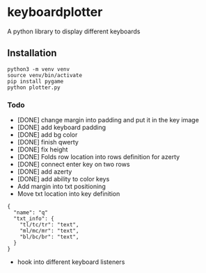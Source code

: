 # keyboardplotter
A python library to display different keyboards

## Installation
```
python3 -m venv venv
source venv/bin/activate
pip install pygame
python plotter.py
```

### Todo
- [DONE] change margin into padding and put it in the key image
- [DONE] add keyboard padding
- [DONE] add bg color
- [DONE] finish qwerty
- [DONE] fix height
- [DONE] Folds row location into rows definition for azerty
- [DONE] connect enter key on two rows
- [DONE] add azerty
- [DONE] add ability to color keys
- Add margin into txt positioning
- Move txt location into key definition
```
{
  "name": "q"
  "txt_info": {
    "tl/tc/tr": "text",
    "ml/mc/mr": "text",
    "bl/bc/br": "text",
  }
}
```
- hook into different keyboard listeners
